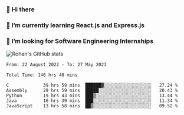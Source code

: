 ### 👋 Hi there 

<!--
**rohznmdev/rohznmdev** is a ✨ _special_ ✨ repository because its `README.md` (this file) appears on your GitHub profile.

Here are some ideas to get you started:

- 🔭 I’m currently working on ...
- 🌱 I’m currently learning Ruby and Ruby on Rails
- 👯 I’m looking to collaborate on ...
- 🤔 I’m looking for help with ...
- 💬 Ask me about ...
- 📫 How to reach me: ...
- 😄 Pronouns: ...
- ⚡ Fun fact: ...
-->
### 🌱 I’m currently learning React.js and Express.js
### 🤔 I’m looking for Software Engineering Internships
![Rohan's GitHub stats](https://github-readme-stats.vercel.app/api?username=rohznmdev&theme=dark&show_icons=true)

<!--START_SECTION:waka-->

```text
From: 22 August 2022 - To: 27 May 2023

Total Time: 146 hrs 48 mins

C             39 hrs 59 mins  ██████▓░░░░░░░░░░░░░░░░░░   27.24 %
Assembly      29 hrs 59 mins  █████░░░░░░░░░░░░░░░░░░░░   20.43 %
Python        19 hrs 43 mins  ███▒░░░░░░░░░░░░░░░░░░░░░   13.44 %
Java          16 hrs 39 mins  ███░░░░░░░░░░░░░░░░░░░░░░   11.34 %
JavaScript    13 hrs 58 mins  ██▒░░░░░░░░░░░░░░░░░░░░░░   09.52 %
```

<!--END_SECTION:waka-->
